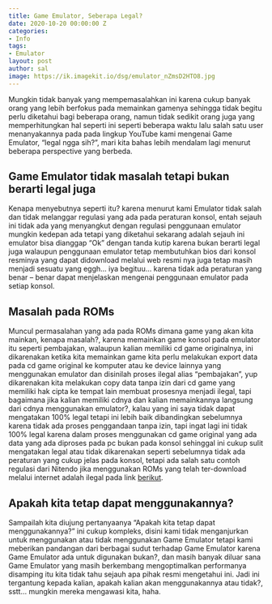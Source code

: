 ```yaml
---
title: Game Emulator, Seberapa Legal?
date: 2020-10-20 00:00:00 Z
categories:
- Info
tags:
- Emulator
layout: post
author: sal
image: https://ik.imagekit.io/dsg/emulator_nZmsD2HTO8.jpg
---
```


Mungkin tidak banyak yang mempemasalahkan ini karena cukup banyak orang yang lebih berfokus pada memainkan gamenya sehingga tidak begitu perlu diketahui bagi beberapa orang, namun tidak sedikit orang juga yang memperhitungkan hal seperti ini seperti beberapa waktu lalu salah satu user menanyakannya pada pada lingkup YouTube kami mengenai Game Emulator, “legal ngga sih?”, mari kita bahas lebih mendalam lagi menurut beberapa perspective yang berbeda.

## Game Emulator tidak masalah tetapi bukan berarti legal juga

Kenapa menyebutnya seperti itu? karena menurut kami Emulator tidak salah dan tidak melanggar regulasi yang ada pada peraturan konsol, entah sejauh ini tidak ada yang menyangkut dengan regulasi penggunaan emulator mungkin kedepan ada tetapi yang diketahui sekarang adalah sejauh ini emulator bisa dianggap “Ok” dengan tanda kutip karena bukan berarti legal juga walaupun penggunaan emulator tetap membutuhkan bios dari konsol resminya yang dapat didownload melalui web resmi nya juga tetap masih menjadi sesuatu yang eggh… iya begituu… karena tidak ada peraturan yang benar – benar dapat menjelaskan mengenai penggunaan emulator pada setiap konsol.

## Masalah pada ROMs

Muncul permasalahan yang ada pada ROMs dimana game yang akan kita mainkan, kenapa masalah?, karena memainkan game konsol pada emulator itu seperti pembajakan, walaupun kalian memiliki cd game originalnya, ini dikarenakan ketika kita memainkan game kita perlu melakukan export data pada cd game original ke komputer atau ke device lainnya yang menggunakan emulator dan disinilah proses ilegal alias “pembajakan”, yup dikarenakan kita melakukan copy data tanpa izin dari cd game yang memiliki hak cipta ke tempat lain membuat prosesnya menjadi ilegal, tapi bagaimana jika kalian memiliki cdnya dan kalian memainkannya langsung dari cdnya menggunakan emulator?, kalau yang ini saya tidak dapat mengatakan 100% legal tetapi ini lebih baik dibandingkan sebelumnya karena tidak ada proses penggandaan tanpa izin, tapi ingat lagi ini tidak 100% legal karena dalam proses menggunakan cd game original yang ada data yang ada diproses pada pc bukan pada konsol sehinggal ini cukup sulit mengatakan legal atau tidak dikarenakan seperti sebelumnya tidak ada peraturan yang cukup jelas pada konsol, tetapi ada salah satu contoh regulasi dari Nitendo jika menggunakan ROMs yang telah ter-download melalui internet adalah ilegal pada link [berikut](https://www.nintendo.com/corp/legal.jsp#roms).

## Apakah kita tetap dapat menggunakannya?

Sampailah kita diujung pertanyaanya “Apakah kita tetap dapat menggunakannya?” ini cukup kompleks, disini kami tidak menganjurkan untuk menggunakan atau tidak menggunakan Game Emulator tetapi kami meberikan pandangan dari berbagai sudut terhadap Game Emulator karena Game Emulator ada untuk digunakan bukan?, dan masih banyak diluar sana Game Emulator yang masih berkembang mengoptimalkan performanya disamping itu kita tidak tahu sejauh apa pihak resmi mengetahui ini. Jadi ini tergantung kepada kalian, apakah kalian akan menggunakannya atau tidak?, sstt… mungkin mereka mengawasi kita, haha.